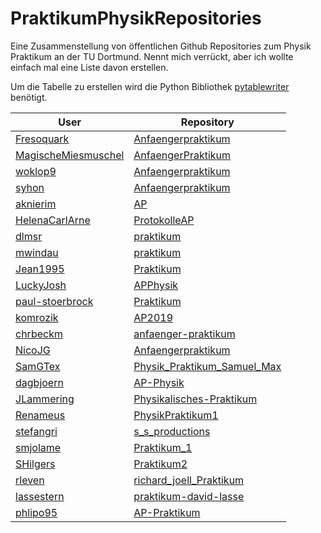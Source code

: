 # PraktikumPhysikRepositories
Eine Zusammenstellung von öffentlichen Github Repositories zum Physik Praktikum an der TU Dortmund.
Nennt mich verrückt, aber ich wollte einfach mal eine Liste davon erstellen.

Um die Tabelle zu erstellen wird die Python Bibliothek [pytablewriter](https://github.com/thombashi/pytablewriter) benötigt.

|                            User                             |                                     Repository                                      |
|-------------------------------------------------------------|-------------------------------------------------------------------------------------|
|[Fresoquark](https://github.com/Fresoquark)                  |[Anfaengerpraktikum](https://github.com/Fresoquark/Anfaengerpraktikum)               |
|[MagischeMiesmuschel](https://github.com/MagischeMiesmuschel)|[AnfaengerPraktikum](https://github.com/MagischeMiesmuschel/AnfaengerPraktikum)      |
|[woklop9](https://github.com/woklop9)                        |[Anfaengerpraktikum](https://github.com/woklop9/Anfaengerpraktikum)                  |
|[syhon](https://github.com/syhon)                            |[Anfaengerpraktikum](https://github.com/syhon/Anfaengerpraktikum)                    |
|[aknierim](https://github.com/aknierim)                      |[AP](https://github.com/aknierim/AP)                                                 |
|[HelenaCarlArne](https://github.com/HelenaCarlArne)          |[ProtokolleAP](https://github.com/HelenaCarlArne/ProtokolleAP)                       |
|[dlmsr](https://github.com/dlmsr)                            |[praktikum](https://github.com/dlmsr/praktikum)                                      |
|[mwindau](https://github.com/mwindau)                        |[praktikum](https://github.com/mwindau/praktikum)                                    |
|[Jean1995](https://github.com/Jean1995)                      |[Praktikum](https://github.com/Jean1995/Praktikum)                                   |
|[LuckyJosh](https://github.com/LuckyJosh)                    |[APPhysik](https://github.com/LuckyJosh/APPhysik)                                    |
|[paul-stoerbrock](https://github.com/paul-stoerbrock)        |[Praktikum](https://github.com/paul-stoerbrock/Praktikum)                            |
|[komrozik](https://github.com/komrozik)                      |[AP2019](https://github.com/komrozik/AP2019)                                         |
|[chrbeckm](https://github.com/chrbeckm)                      |[anfaenger-praktikum](https://github.com/chrbeckm/anfaenger-praktikum)               |
|[NicoJG](https://github.com/NicoJG)                          |[Anfaengerpraktikum](https://github.com/NicoJG/Anfaengerpraktikum)                   |
|[SamGTex](https://github.com/SamGTex)                        |[Physik_Praktikum_Samuel_Max](https://github.com/SamGTex/Physik_Praktikum_Samuel_Max)|
|[dagbjoern](https://github.com/dagbjoern)                    |[AP-Physik](https://github.com/dagbjoern/AP-Physik)                                  |
|[JLammering](https://github.com/JLammering)                  |[Physikalisches-Praktikum](https://github.com/JLammering/Physikalisches-Praktikum)   |
|[Renameus](https://github.com/Renameus)                      |[PhysikPraktikum1](https://github.com/Renameus/PhysikPraktikum1)                     |
|[stefangri](https://github.com/stefangri)                    |[s_s_productions](https://github.com/stefangri/s_s_productions)                      |
|[smjolame](https://github.com/smjolame)                      |[Praktikum_1](https://github.com/smjolame/Praktikum_1)                               |
|[SHilgers](https://github.com/SHilgers)                      |[Praktikum2](https://github.com/SHilgers/Praktikum2)                                 |
|[rleven](https://github.com/rleven)                          |[richard_joell_Praktikum](https://github.com/rleven/richard_joell_Praktikum)         |
|[lassestern](https://github.com/lassestern)                  |[praktikum-david-lasse](https://github.com/lassestern/praktikum-david-lasse)         |
|[phlipo95](https://github.com/phlipo95)                      |[AP-Praktikum](https://github.com/phlipo95/AP-Praktikum)                             |